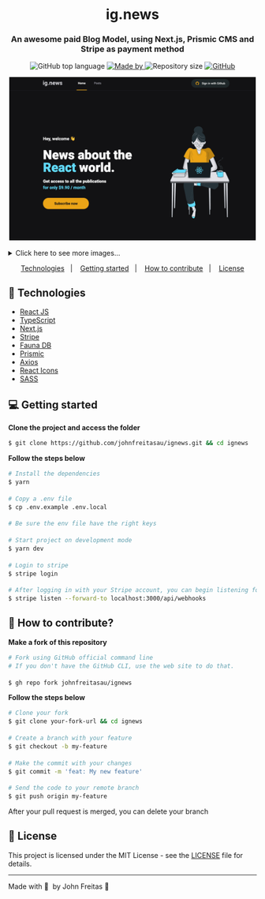 
<h1 align="center">
	ig.news
</h1>

<h3 align="center">An awesome paid Blog Model, using Next.js, Prismic CMS and Stripe as payment method</h3>

<!-- <p align="center">An awesome paid Blog Model, using Next.js, Prismic CMS and Stripe as payment method.</p> -->

<p align="center">
  <img alt="GitHub top language" src="https://img.shields.io/github/languages/top/johnfreitasau/ignews?color=EBA417" />

  <a href="https://www.linkedin.com/in/johnfreitasau/">
    <img alt="Made by" src="https://img.shields.io/badge/made%20by-John Freitas-EBA417" />
  </a>

  <img alt="Repository size" src="https://img.shields.io/github/repo-size/johnfreitasau/ignews?color=EBA417" />

  <a href="https://github.com/johnfreitasau/ignews/blob/main/LICENSE">
    <img alt="GitHub" src="https://img.shields.io/github/license/johnfreitasau/ignews?color=EBA417" />
  </a>
</p>

<p align="center">
  <img src=".github/images/ignews-img01.png" width="500">
  
</p>

<details>
<summary>Click here to see more images...</summary>

<p align="center">
  <img src=".github/images/ignews-img02.png" width="500">
  <img src=".github/images/ignews-img03.png" width="500">
  <img src=".github/images/ignews-img04.png" width="500">
</p>

</details>  




<p align="center">
  <a href="#rocket-technologies">Technologies</a>&nbsp;&nbsp;&nbsp;|&nbsp;&nbsp;&nbsp;
  <a href="#-getting-started">Getting started</a>&nbsp;&nbsp;&nbsp;|&nbsp;&nbsp;&nbsp;
  <a href="#-how-to-contribute">How to contribute</a>&nbsp;&nbsp;&nbsp;|&nbsp;&nbsp;&nbsp;
  <a href="#closed_book-license">License</a>
</p>


## :rocket: Technologies

* [React JS](https://reactjs.org/)
* [TypeScript](https://www.typescriptlang.org/)
* [Next.js](https://nextjs.org/learn/basics/create-nextjs-app)
* [Stripe](https://stripe.com/docs)
* [Fauna DB](https://docs.fauna.com/fauna/current/start/index.html)
* [Prismic](https://prismic.io/docs)
* [Axios](https://github.com/axios/axios)
* [React Icons](https://react-icons.github.io/react-icons/)
* [SASS](https://sass-lang.com/)


## 💻 Getting started

**Clone the project and access the folder**

```bash
$ git clone https://github.com/johnfreitasau/ignews.git && cd ignews
```

**Follow the steps below**

```bash
# Install the dependencies
$ yarn

# Copy a .env file
$ cp .env.example .env.local

# Be sure the env file have the right keys

# Start project on development mode
$ yarn dev

# Login to stripe
$ stripe login

# After logging in with your Stripe account, you can begin listening for events
$ stripe listen --forward-to localhost:3000/api/webhooks

```

## 🤔 How to contribute?
**Make a fork of this repository**

```bash
# Fork using GitHub official command line
# If you don't have the GitHub CLI, use the web site to do that.

$ gh repo fork johnfreitasau/ignews
```

**Follow the steps below**

```bash
# Clone your fork
$ git clone your-fork-url && cd ignews

# Create a branch with your feature
$ git checkout -b my-feature

# Make the commit with your changes
$ git commit -m 'feat: My new feature'

# Send the code to your remote branch
$ git push origin my-feature
```

After your pull request is merged, you can delete your branch

## :closed_book: License

This project is licensed under the MIT License - see the [LICENSE](LICENSE) file for details.

---

Made with :purple_heart:&nbsp; by John Freitas 👋 
